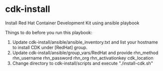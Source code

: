 # cdk-install
Install Red Hat Container Development Kit using ansible playbook

Things to do before you run this playbook:

1. Update cdk-install/ansible/ansible_inventory.txt and list your hostname to install CDK under [RedHat] group.
2. Update cdk-install/ansible/group_vars/RedHat and provide 
    rhn_method
    rhn_username
    rhn_password
    rhn_org
    rhn_activationkey
    cdk_location
3. Change directory to cdk-install/scripts and execute "./install-cdk.sh"